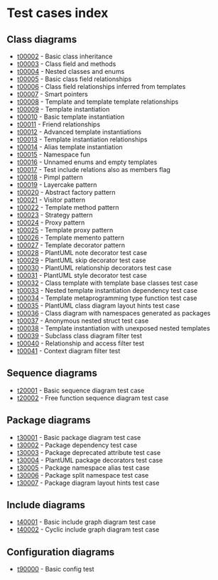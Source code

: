 # Test cases index
## Class diagrams
 * [t00002](./test_cases/t00002.md) - Basic class inheritance
 * [t00003](./test_cases/t00003.md) - Class field and methods
 * [t00004](./test_cases/t00004.md) - Nested classes and enums
 * [t00005](./test_cases/t00005.md) - Basic class field relationships
 * [t00006](./test_cases/t00006.md) - Class field relationships inferred from templates
 * [t00007](./test_cases/t00007.md) - Smart pointers
 * [t00008](./test_cases/t00008.md) - Template and template template relationships
 * [t00009](./test_cases/t00009.md) - Template instantiation
 * [t00010](./test_cases/t00010.md) - Basic template instantiation
 * [t00011](./test_cases/t00011.md) - Friend relationships
 * [t00012](./test_cases/t00012.md) - Advanced template instantiations
 * [t00013](./test_cases/t00013.md) - Template instantiation relationships
 * [t00014](./test_cases/t00014.md) - Alias template instantiation
 * [t00015](./test_cases/t00015.md) - Namespace fun
 * [t00016](./test_cases/t00016.md) - Unnamed enums and empty templates
 * [t00017](./test_cases/t00017.md) - Test include relations also as members flag
 * [t00018](./test_cases/t00018.md) - Pimpl pattern
 * [t00019](./test_cases/t00019.md) - Layercake pattern
 * [t00020](./test_cases/t00020.md) - Abstract factory pattern
 * [t00021](./test_cases/t00021.md) - Visitor pattern
 * [t00022](./test_cases/t00022.md) - Template method pattern
 * [t00023](./test_cases/t00023.md) - Strategy pattern
 * [t00024](./test_cases/t00024.md) - Proxy pattern
 * [t00025](./test_cases/t00025.md) - Template proxy pattern
 * [t00026](./test_cases/t00026.md) - Template memento pattern
 * [t00027](./test_cases/t00027.md) - Template decorator pattern
 * [t00028](./test_cases/t00028.md) - PlantUML note decorator test case
 * [t00029](./test_cases/t00029.md) - PlantUML skip decorator test case
 * [t00030](./test_cases/t00030.md) - PlantUML relationship decorators test case
 * [t00031](./test_cases/t00031.md) - PlantUML style decorator test case
 * [t00032](./test_cases/t00032.md) - Class template with template base classes test case
 * [t00033](./test_cases/t00033.md) - Nested template instantiation dependency test case
 * [t00034](./test_cases/t00034.md) - Template metaprogramming type function test case
 * [t00035](./test_cases/t00035.md) - PlantUML class diagram layout hints test case
 * [t00036](./test_cases/t00036.md) - Class diagram with namespaces generated as packages
 * [t00037](./test_cases/t00037.md) - Anonymous nested struct test case
 * [t00038](./test_cases/t00038.md) - Template instantiation with unexposed nested templates
 * [t00039](./test_cases/t00039.md) - Subclass class diagram filter test
 * [t00040](./test_cases/t00040.md) - Relationship and access filter test
 * [t00041](./test_cases/t00041.md) - Context diagram filter test
## Sequence diagrams
 * [t20001](./test_cases/t20001.md) - Basic sequence diagram test case
 * [t20002](./test_cases/t20002.md) - Free function sequence diagram test case
## Package diagrams
 * [t30001](./test_cases/t30001.md) - Basic package diagram test case
 * [t30002](./test_cases/t30002.md) - Package dependency test case
 * [t30003](./test_cases/t30003.md) - Package deprecated attribute test case
 * [t30004](./test_cases/t30004.md) - PlantUML package decorators test case
 * [t30005](./test_cases/t30005.md) - Package namespace alias test case
 * [t30006](./test_cases/t30006.md) - Package split namespace test case
 * [t30007](./test_cases/t30007.md) - Package diagram layout hints test case
## Include diagrams
 * [t40001](./test_cases/t40001.md) - Basic include graph diagram test case
 * [t40002](./test_cases/t40002.md) - Cyclic include graph diagram test case
## Configuration diagrams
 * [t90000](./test_cases/t90000.md) - Basic config test

